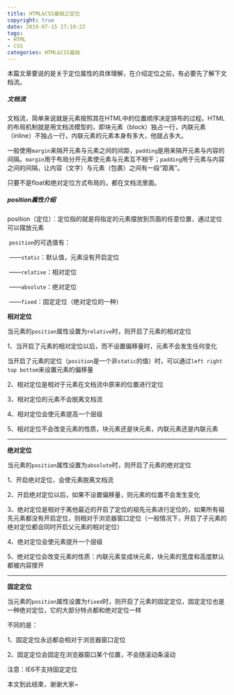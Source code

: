 ```yaml
---
title: HTML&CSS基础之定位
copyright: true
date: 2019-07-15 17:10:22
tags: 
- HTML
- CSS
categories: HTML&CSS基础
---
```


本篇文章要说的是关于定位属性的具体理解，在介绍定位之前，有必要先了解下文档流。

<!--more-->

##### 文档流

文档流，简单来说就是元素按照其在HTML中的位置顺序决定排布的过程。HTML的布局机制就是用文档流模型的，即块元素（block）独占一行，内联元素（inline）不独占一行，内联元素的元素本身有多大，他就占多大。

一般使用`margin`来隔开元素与元素之间的间距，`padding`是用来隔开元素与内容的间隔。`margin`用于布局分开元素使元素与元素互不相干；`padding`用于元素与内容之间的间隔，让内容（文字）与元素（包裹）之间有一段“距离”。

只要不是float和绝对定位方式布局的，都在文档流里面。

##### position属性介绍

position（定位）：定位指的就是将指定的元素摆放到页面的任意位置，通过定位可以摆放元素

​		`position`的可选值有：

​		——`static`：默认值，元素没有开启定位

​		——`relative`：相对定位

​		——`absolute`：绝对定位

​		——`fixed`：固定定位（绝对定位的一种）



**相对定位**

当元素的`position`属性设置为`relative`时，则开启了元素的相对定位

1、当开启了元素的相对定位以后，而不设置偏移量时，元素不会发生任何变化

​      当开启了元素的定位（`position`是一个非`static`的值）时，可以通过`left right top bottom`来设置元素的偏移量

2、相对定位是相对于元素在文档流中原来的位置进行定位

3、相对定位的元素不会脱离文档流

4、相对定位会使元素提高一个层级

5、相对定位不会改变元素的性质，块元素还是块元素，内联元素还是内联元素

---

**绝对定位**

当元素的`position`属性设置为`absolute`时，则开启了元素的绝对定位

1、开启绝对定位，会使元素脱离文档流

2、开启绝对定位以后，如果不设置偏移量，则元素的位置不会发生变化

3、绝对定位是相对于离他最近的开启了定位的祖先元素进行定位的，如果所有祖先元素都没有开启定位，则相对于浏览器窗口定位（一般情况下，开启了子元素的绝对定位都会同时开启父元素的相对定位）

4、绝对定位会使元素提升一个层级

5、绝对定位会改变元素的性质：内联元素变成块元素，块元素的宽度和高度默认都被内容撑开

---

**固定定位**

当元素的`position`属性设置为`fixed`时，则开启了元素的固定定位，固定定位也是一种绝对定位，它的大部分特点都和绝对定位一样

不同的是：

1、固定定位永远都会相对于浏览器窗口定位

2、固定定位会固定在浏览器窗口某个位置，不会随滚动条滚动

注意：IE6不支持固定定位



本文到此结束，谢谢大家~